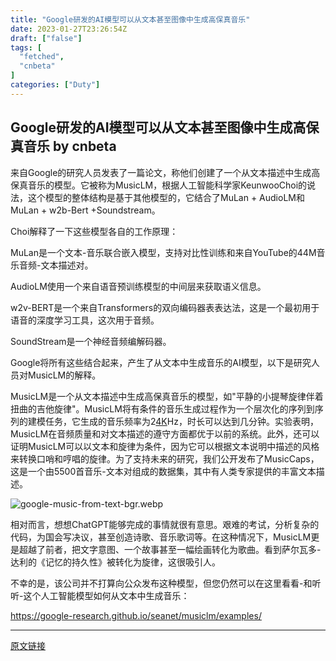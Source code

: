 ```yaml
---
title: "Google研发的AI模型可以从文本甚至图像中生成高保真音乐"
date: 2023-01-27T23:26:54Z
draft: ["false"]
tags: [
  "fetched",
  "cnbeta"
]
categories: ["Duty"]
---
```

Google研发的AI模型可以从文本甚至图像中生成高保真音乐 by cnbeta
------
<div style="margin-top:10px" class="content" id="artibody"><p>来自Google的研究人员发表了一篇论文，称他们创建了一个从文本描述中生成高保真音乐的模型。它被称为MusicLM，根据人工智能科学家KeunwooChoi的说法，这个模型的整体结构是基于其他模型的，它结合了MuLan + AudioLM和MuLan + w2b-Bert +Soundstream。</p><p>Choi解释了一下这些模型各自的工作原理：</p><p>MuLan是一个文本-音乐联合嵌入模型，支持对比性训练和来自YouTube的44M音乐音频-文本描述对。</p><p>AudioLM使用一个来自语音预训练模型的中间层来获取语义信息。</p><p>w2v-BERT是一个来自Transformers的双向编码器表表达法，这是一个最初用于语音的深度学习工具，这次用于音频。</p><p>SoundStream是一个神经音频编解码器。</p><p>Google将所有这些结合起来，产生了从文本中生成音乐的AI模型，以下是研究人员对MusicLM的解释。</p><p>MusicLM是一个从文本描述中生成高保真音乐的模型，如"平静的小提琴旋律伴着扭曲的吉他旋律"。MusicLM将有条件的音乐生成过程作为一个层次化的序列到序列的建模任务，它生成的音乐频率为2<a data-link="1" href="https://c.duomai.com/track.php?site_id=242986&amp;euid=&amp;t=https%3A%2F%2Flist.jd.com%2Flist.html%3Fcat%3D737%2C794%2C798%26ev%3D4155_110018%26sort%3Dsort_rank_asc%26trans%3D1%26JL%3D2_1_0%23J_crumbsBar" target="_blank">4K</a>Hz，时长可以达到几分钟。实验表明，MusicLM在音频质量和对文本描述的遵守方面都优于以前的系统。此外，还可以证明MusicLM可以以文本和旋律为条件，因为它可以根据文本说明中描述的风格来转换口哨和哼唱的旋律。为了支持未来的研究，我们公开发布了MusicCaps，这是一个由5500首音乐-文本对组成的数据集，其中有人类专家提供的丰富文本描述。</p><p><img src="https://static.cnbetacdn.com/article/2023/0127/4ebc29b36ddfd02.webp" title="" alt="google-music-from-text-bgr.webp"></p><p>相对而言，想想ChatGPT能够完成的事情就很有意思。艰难的考试，分析复杂的代码，为国会写决议，甚至创造诗歌、音乐歌词等。在这种情况下，MusicLM更是超越了前者，把文字意图、一个故事甚至一幅绘画转化为歌曲。看到萨尔瓦多-达利的《记忆的持久性》被转化为旋律，这很吸引人。</p><p>不幸的是，该公司并不打算向公众发布这种模型，但您仍然可以在这里看看-和听听-这个人工智能模型如何从文本中生成音乐：</p><p><a href="https://google-research.github.io/seanet/musiclm/examples/" _src="https://google-research.github.io/seanet/musiclm/examples/" target="_blank">https://google-research.github.io/seanet/musiclm/examples/</a><br></p></div>  
<hr>
<a href="https://m.cnbeta.com.tw/wap/view/1341263.htm",target="_blank" rel="noopener noreferrer">原文链接</a>
